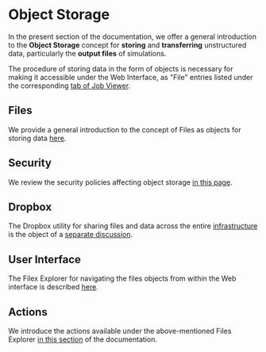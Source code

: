 # Object Storage

In the present section of the documentation, we offer a general introduction to the **Object Storage** concept for **storing** and **transferring** unstructured data, particularly the **output files** of simulations. 

The procedure of storing data in the form of objects is necessary for making it accessible under the Web Interface, as "File" entries listed under the corresponding [tab of Job Viewer](../jobs/ui/files-tab.md). 

## Files

We provide a general introduction to the concept of Files as objects for storing data [here](files.md).
        
## Security

We review the security policies affecting object storage [in this page](security.md).
        
## Dropbox

The Dropbox utility for sharing files and data across the entire [infrastructure](../infrastructure/overview.md) is the object of a [separate discussion](dropbox.md).
        
## User Interface

The Filex Explorer for navigating the files objects from within the Web interface is described [here](ui/explorer.md).

## Actions

We introduce the actions available under the above-mentioned Files Explorer [in this section](actions/overview.md) of the documentation.
